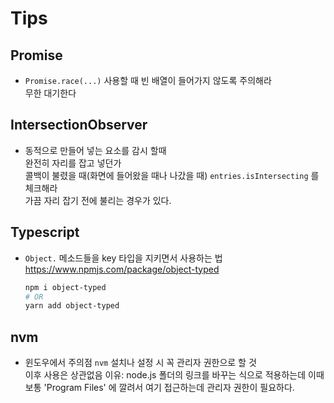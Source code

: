 # Tips

## Promise
- `Promise.race(...)` 사용할 때 빈 배열이 들어가지 않도록 주의해라  
  무한 대기한다

## IntersectionObserver
- 동적으로 만들어 넣는 요소를 감시 할때  
  완전히 자리를 잡고 넣던가  
  콜백이 불렸을 때(화면에 들어왔을 때나 나갔을 때) `entries.isIntersecting` 를 체크해라  
  가끔 자리 잡기 전에 불리는 경우가 있다.

## Typescript
- `Object.` 메소드들을 key 타입을 지키면서 사용하는 법
  https://www.npmjs.com/package/object-typed  
  ```sh
  npm i object-typed
  # OR
  yarn add object-typed
  ```

## nvm
- 윈도우에서 주의점
  `nvm` 설치나 설정 시 꼭 관리자 권한으로 할 것  
  이후 사용은 상관없음
  이유: node.js 폴더의 링크를 바꾸는 식으로 적용하는데 이때 보통 'Program Files' 에 깔려서 여기 접근하는데 관리자 권한이 필요하다.